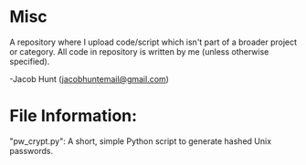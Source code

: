 # Misc

A repository where I upload code/script which isn't part of a broader project or category.  All code in repository is written by me (unless otherwise specified).

-Jacob Hunt (jacobhuntemail@gmail.com)

# File Information:

"pw_crypt.py": A short, simple Python script to generate hashed Unix passwords.
